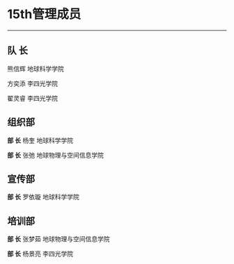 # 15th管理成员

---

## 队  长

熊信辉   地球科学学院       

方奕添   李四光学院  

翟灵睿   李四光学院 



## 组织部

**部  长**   杨奎   地球科学学院  

**部  长**   张弛    地球物理与空间信息学院  



## 宣传部

**部  长**   罗依璇   地球科学学院  

 

## 培训部

**部  长**   张梦茹     地球物理与空间信息学院

**部  长**    杨景亮    李四光学院